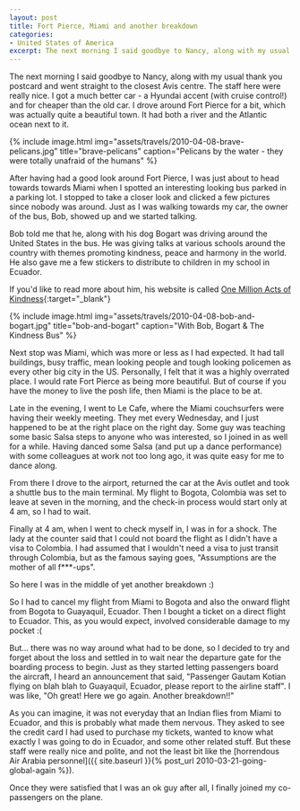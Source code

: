 ```yaml
---
layout: post
title: Fort Pierce, Miami and another breakdown
categories:
- United States of America
excerpt: The next morning I said goodbye to Nancy, along with my usual thank you postcard and went straight to the closest Avis centre. The staff here were really nice. I got a much better car - a Hyundai accent (with cruise control!) and for cheaper than the old car.
---
```


The next morning I said goodbye to Nancy, along with my usual thank you postcard
and went straight to the closest Avis centre. The staff here were really nice. I
got a much better car - a Hyundai accent (with cruise control!) and for cheaper
than the old car. I drove around Fort Pierce for a bit, which was actually quite
a beautiful town. It had both a river and the Atlantic ocean next to it.

{% include image.html
    img="assets/travels/2010-04-08-brave-pelicans.jpg"
    title="brave-pelicans"
    caption="Pelicans by the water - they were totally unafraid of the humans"
        %}

After having had a good look around Fort Pierce, I was just about to head
towards towards Miami when I spotted an interesting looking bus parked in a
parking lot. I stopped to take a closer look and clicked a few pictures since
nobody was around. Just as I was walking towards my car, the owner of the bus,
Bob, showed up and we started talking.

Bob told me that he, along with his dog Bogart was driving around the United
States in the bus. He was giving talks at various schools around the country
with themes promoting kindness, peace and harmony in the world. He also gave me
a few stickers to distribute to children in my school in Ecuador.

If you'd like to read more about him, his website is called [One Million Acts of
Kindness](http://www.OneMillionActsOfKindness.com){:target="_blank"}

{% include image.html
    img="assets/travels/2010-04-08-bob-and-bogart.jpg"
    title="bob-and-bogart"
    caption="With Bob, Bogart & The Kindness Bus" %}

Next stop was Miami, which was more or less as I had expected. It had tall
buildings, busy traffic, mean looking people and tough looking policemen as
every other big city in the US. Personally, I felt that it was a highly
overrated place. I would rate Fort Pierce as being more beautiful. But of course
if you have the money to live the posh life, then Miami is the place to be at.

Late in the evening, I went to Le Cafe, where the Miami couchsurfers were having
their weekly meeting. They met every Wednesday, and I just happened to be at the
right place on the right day. Some guy was teaching some basic Salsa steps to
anyone who was interested, so I joined in as well for a while. Having danced
some Salsa (and put up a dance performance) with some colleagues at work not too
long ago, it was quite easy for me to dance along.

From there I drove to the airport, returned the car at the Avis outlet and took
a shuttle bus to the main terminal. My flight to Bogota, Colombia was set to
leave at seven in the morning, and the check-in process would start only at 4
am, so I had to wait.

Finally at 4 am, when I went to check myself in, I was in for a shock. The lady
at the counter said that I could not board the flight as I didn't have a visa to
Colombia. I had assumed that I wouldn't need a visa to just transit through
Colombia, but as the famous saying goes, "Assumptions are the mother of all
f***-ups".

So here I was in the middle of yet another breakdown :)

So I had to cancel my flight from Miami to Bogota and also the onward flight
from Bogota to Guayaquil, Ecuador. Then I bought a ticket on a direct flight to
Ecuador. This, as you would expect, involved considerable damage to my pocket :(

But... there was no way around what had to be done, so I decided to try and
forget about the loss and settled in to wait near the departure gate for the
boarding process to begin. Just as they started letting passengers board the
aircraft, I heard an announcement that said, "Passenger Gautam Kotian flying on
blah blah to Guayaquil, Ecuador, please report to the airline staff". I was
like, "Oh great! Here we go again. Another breakdown!!"

As you can imagine, it was not everyday that an Indian flies from Miami to
Ecuador, and this is probably what made them nervous. They asked to see the
credit card I had used to purchase my tickets, wanted to know what exactly I was
going to do in Ecuador, and some other related stuff. But these staff were
really nice and polite, and not the least bit like the [horrendous Air Arabia
personnel]({{ site.baseurl }}{% post_url 2010-03-21-going-global-again %}).

Once they were satisfied that I was an ok guy after all, I finally joined my
co-passengers on the plane.
